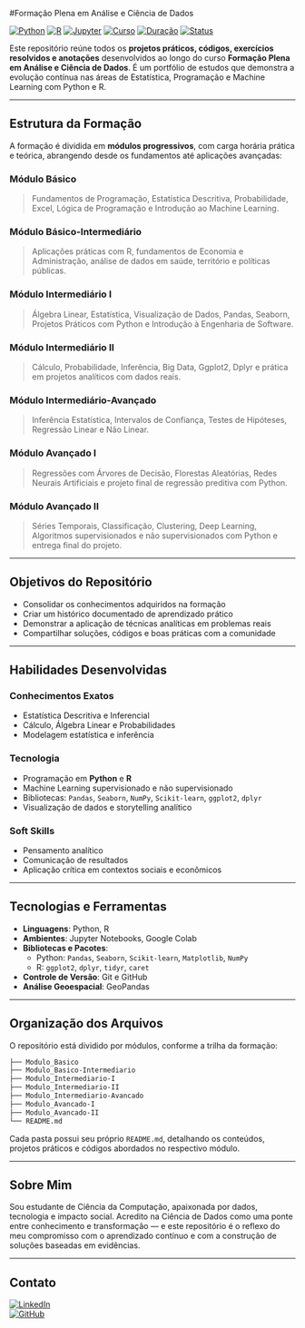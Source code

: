 #Formação Plena em Análise e Ciência de Dados

[![Python](https://img.shields.io/badge/Python-3.10+-blue?logo=python)](https://www.python.org/)
[![R](https://img.shields.io/badge/R-Program-lightgrey?logo=r)](https://www.r-project.org/)
[![Jupyter](https://img.shields.io/badge/Jupyter-Notebook-orange?logo=jupyter)](https://jupyter.org/)
[![Curso](https://img.shields.io/badge/Formação-Ciência%20de%20Dados-green)]()
[![Duração](https://img.shields.io/badge/Carga%20Horária-56h-blueviolet)]()
[![Status](https://img.shields.io/badge/Status-Em%20Andamento-yellow)]()

Este repositório reúne todos os **projetos práticos, códigos, exercícios resolvidos e anotações** desenvolvidos ao longo do curso **Formação Plena em Análise e Ciência de Dados**. É um portfólio de estudos que demonstra a evolução contínua nas áreas de Estatística, Programação e Machine Learning com Python e R.

---

##  Estrutura da Formação

A formação é dividida em **módulos progressivos**, com carga horária prática e teórica, abrangendo desde os fundamentos até aplicações avançadas:

###  Módulo Básico
> Fundamentos de Programação, Estatística Descritiva, Probabilidade, Excel, Lógica de Programação e Introdução ao Machine Learning.

###  Módulo Básico-Intermediário
> Aplicações práticas com R, fundamentos de Economia e Administração, análise de dados em saúde, território e políticas públicas.

###  Módulo Intermediário I
> Álgebra Linear, Estatística, Visualização de Dados, Pandas, Seaborn, Projetos Práticos com Python e Introdução à Engenharia de Software.

###  Módulo Intermediário II
> Cálculo, Probabilidade, Inferência, Big Data, Ggplot2, Dplyr e prática em projetos analíticos com dados reais.

###  Módulo Intermediário-Avançado
> Inferência Estatística, Intervalos de Confiança, Testes de Hipóteses, Regressão Linear e Não Linear.

###  Módulo Avançado I
> Regressões com Árvores de Decisão, Florestas Aleatórias, Redes Neurais Artificiais e projeto final de regressão preditiva com Python.

###  Módulo Avançado II
> Séries Temporais, Classificação, Clustering, Deep Learning, Algoritmos supervisionados e não supervisionados com Python e entrega final do projeto.

---

##  Objetivos do Repositório

- Consolidar os conhecimentos adquiridos na formação
- Criar um histórico documentado de aprendizado prático
- Demonstrar a aplicação de técnicas analíticas em problemas reais
- Compartilhar soluções, códigos e boas práticas com a comunidade

---

##  Habilidades Desenvolvidas

###  Conhecimentos Exatos
- Estatística Descritiva e Inferencial  
- Cálculo, Álgebra Linear e Probabilidades  
- Modelagem estatística e inferência

###  Tecnologia
- Programação em **Python** e **R**
- Machine Learning supervisionado e não supervisionado
- Bibliotecas: `Pandas`, `Seaborn`, `NumPy`, `Scikit-learn`, `ggplot2`, `dplyr`
- Visualização de dados e storytelling analítico

###  Soft Skills
- Pensamento analítico
- Comunicação de resultados
- Aplicação crítica em contextos sociais e econômicos

---

##  Tecnologias e Ferramentas

- **Linguagens**: Python, R  
- **Ambientes**: Jupyter Notebooks, Google Colab  
- **Bibliotecas e Pacotes**:
  - Python: `Pandas`, `Seaborn`, `Scikit-learn`, `Matplotlib`, `NumPy`
  - R: `ggplot2`, `dplyr`, `tidyr`, `caret`
- **Controle de Versão**: Git e GitHub  
- **Análise Geoespacial**: GeoPandas

---

##  Organização dos Arquivos

O repositório está dividido por módulos, conforme a trilha da formação:

```bash
├── Modulo_Basico
├── Modulo_Basico-Intermediario
├── Modulo_Intermediario-I
├── Modulo_Intermediario-II
├── Modulo_Intermediario-Avancado
├── Modulo_Avancado-I
├── Modulo_Avancado-II
└── README.md
```

Cada pasta possui seu próprio `README.md`, detalhando os conteúdos, projetos práticos e códigos abordados no respectivo módulo.

---

##  Sobre Mim

Sou estudante de Ciência da Computação, apaixonada por dados, tecnologia e impacto social. Acredito na Ciência de Dados como uma ponte entre conhecimento e transformação — e este repositório é o reflexo do meu compromisso com o aprendizado contínuo e com a construção de soluções baseadas em evidências.

---

##  Contato

[![LinkedIn](https://img.shields.io/badge/LinkedIn-Perfil-blue?style=flat&logo=linkedin)](https://www.linkedin.com/in/cavalcantiraissa/)  
[![GitHub](https://img.shields.io/badge/GitHub-Perfil-black?style=flat&logo=github)](https://github.com/cavalcantiraissas)









